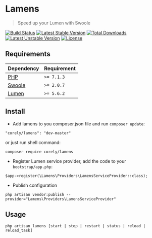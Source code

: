 # Lamens

> Speed up your Lumen with Swoole

[![Build Status](https://travis-ci.org/corely/lamens.svg?branch=master)](https://travis-ci.org/corely/lamens)
[![Latest Stable Version](https://poser.pugx.org/corely/lamens/v/stable)](https://packagist.org/packages/corely/lamens)
[![Total Downloads](https://poser.pugx.org/corely/lamens/downloads)](https://packagist.org/packages/corely/lamens)
[![Latest Unstable Version](https://poser.pugx.org/corely/lamens/v/unstable)](https://packagist.org/packages/corely/lamens)
[![License](https://poser.pugx.org/corely/lamens/license)](https://packagist.org/packages/corely/lamens)

## Requirements

| Dependency | Requirement |
| -------- | -------- |
| [PHP](https://secure.php.net/manual/en/install.php) | `>= 7.1.3` |
| [Swoole](https://www.swoole.co.uk/) | `>= 2.0.7` |
| [Lumen](https://lumen.laravel.com/) | `>= 5.6.2` |

## Install


- Add lamens to you composer.json file and run `composer update`:

```
"corely/lamens": "dev-master"
```

or just run shell command:

```shell
composer require corely/lamens
```

- Register Lumen service provider, add the code to your `bootstrap/app.php`:

```
$app->register(\Lamens\Providers\LamensServiceProvider::class);
```

- Publish configuration

```
php artisan vendor:publish --provider="Lamens\Providers\LamensServiceProvider"
```

## Usage

```shell
php artisan lamens [start | stop | restart | status | reload | reload_task]
```
